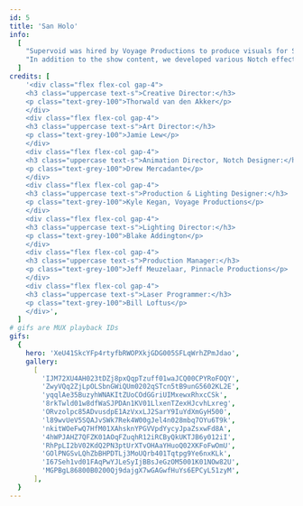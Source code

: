 ```yaml
---
id: 5
title: 'San Holo'
info:
  [
    "Supervoid was hired by Voyage Productions to produce visuals for San Holo's EXISTENTIAL DANCE MUSIC tour. We drew inspiration from San's longtime friend and creative director Thorwald van den Akker's hand-drawn aesthetic, which defines San Holo's visual world. By blending Thor's hand-drawn imagery, like flocks of birds and unique lettering, with our computer-based techniques, including Notch particle systems and live camera effects, we created visuals that beautifully blurred the lines between traditional art and CG.",
    "In addition to the show content, we developed various Notch effects that captured live camera feeds of San and his audience, adding otherworldly auras and colors. These subtle enhancements elevated the emotional depth of San's music, transforming the highs and lows of life into an immersive audiovisual experience.",
  ]
credits: [
    '<div class="flex flex-col gap-4">
    <h3 class="uppercase text-s">Creative Director:</h3>
    <p class="text-grey-100">Thorwald van den Akker</p>
    </div>
    <div class="flex flex-col gap-4">
    <h3 class="uppercase text-s">Art Director:</h3>
    <p class="text-grey-100">Jamie Lew</p>
    </div>
    <div class="flex flex-col gap-4">
    <h3 class="uppercase text-s">Animation Director, Notch Designer:</h3>
    <p class="text-grey-100">Drew Mercadante</p>
    </div>
    <div class="flex flex-col gap-4">
    <h3 class="uppercase text-s">Production & Lighting Designer:</h3>
    <p class="text-grey-100">Kyle Kegan, Voyage Productions</p>
    </div>
    <div class="flex flex-col gap-4">
    <h3 class="uppercase text-s">Lighting Director:</h3>
    <p class="text-grey-100">Blake Addington</p>
    </div>
    <div class="flex flex-col gap-4">
    <h3 class="uppercase text-s">Production Manager:</h3>
    <p class="text-grey-100">Jeff Meuzelaar, Pinnacle Productions</p>
    </div>
    <div class="flex flex-col gap-4">
    <h3 class="uppercase text-s">Laser Programmer:</h3>
    <p class="text-grey-100">Bill Loftus</p>
    </div>',
  ]
# gifs are MUX playback IDs
gifs:
  {
    hero: 'XeU41SkcYFp4rtyfbRWOPXkjGDG005SFLqWrhZPmJdao',
    gallery:
      [
        'IJM72XU4AH023tDZj8pxQqpTzuff01waJCQ00CPYRoFOQY',
        'ZwyVQq2ZjLpOLSbnGWiQUm0202qSTcn5tB9unG5602KL2E',
        'yqqlAe35BuzyhWNAKItZUoCOdGGriUIMxewxRhxcCSk',
        '8rkTwld01w8dfWaSJPDAn1KV01LlxenTZexHJcvhLxreg',
        'ORvzolpc85ADvusdpE1AzVxxLJ2SarY9IuYdXmGyH500',
        'l89wvUeV5SQAJvSWk7Rek4W00gJel4n028mbq7OYu6T9k',
        'nkitWOeFwQ7HfM01XAhsknYPGVVpdYycyJpaZsxwFd8A',
        '4hWPJAHZ7QFZK01AOqFZuqhR12iRCByQkUKTJB6y012iI',
        'RhPpLI2bV02KdQ2PN3ptUrXTvOHAaYHuoQ02XKFoFwOmU',
        'GOlPNGSvLQhZbBHPDTLj3MoUQrb401Tqtpg9Ye6nxKLk',
        'I67Seh1vd01FAqPwYJLeSyIjBBsJeGzOM5001K01NOw82U',
        'MGPBgL86800B0200Qj9dajgX7wGAGwfHuYs6EPCyL51zyM',
      ],
  }
---
```

